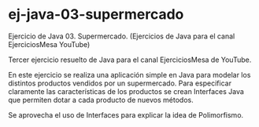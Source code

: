 # ej-java-03-supermercado
Ejercicio de Java 03. Supermercado. (Ejercicios de Java para el canal EjerciciosMesa YouTube)

Tercer ejercicio resuelto de Java para el canal EjerciciosMesa de YouTube.

En este ejercicio se realiza una aplicación simple en Java para modelar los distintos productos vendidos por un supermercado. Para especificar claramente
las características de los productos se crean Interfaces Java que permiten dotar a cada producto de nuevos métodos. 

Se aprovecha el uso de Interfaces para explicar la idea de Polimorfismo.


